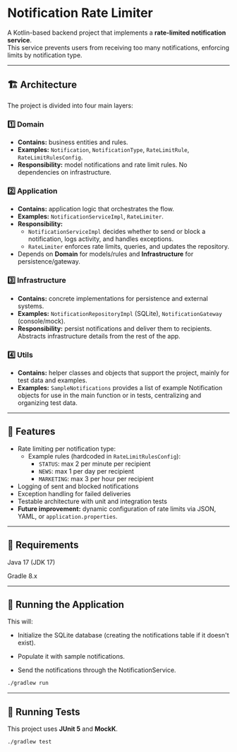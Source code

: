 # Notification Rate Limiter

A Kotlin-based backend project that implements a **rate-limited notification service**.  
This service prevents users from receiving too many notifications, enforcing limits by notification type.

---

## 🏗 Architecture

The project is divided into four main layers:

### 1️⃣ Domain
- **Contains:** business entities and rules.
- **Examples:** `Notification`, `NotificationType`, `RateLimitRule`, `RateLimitRulesConfig`.
- **Responsibility:** model notifications and rate limit rules. No dependencies on infrastructure.

### 2️⃣ Application
- **Contains:** application logic that orchestrates the flow.
- **Examples:** `NotificationServiceImpl`, `RateLimiter`.
- **Responsibility:**  
  - `NotificationServiceImpl` decides whether to send or block a notification, logs activity, and handles exceptions.  
  - `RateLimiter` enforces rate limits, queries, and updates the repository.  
- Depends on **Domain** for models/rules and **Infrastructure** for persistence/gateway.

### 3️⃣ Infrastructure
- **Contains:** concrete implementations for persistence and external systems.
- **Examples:** `NotificationRepositoryImpl` (SQLite), `NotificationGateway` (console/mock).  
- **Responsibility:** persist notifications and deliver them to recipients. Abstracts infrastructure details from the rest of the app.

### 4️⃣ Utils

- **Contains:** helper classes and objects that support the project, mainly for test data and examples.
- **Examples:** `SampleNotifications` provides a list of example Notification objects for use in the main function or in tests, centralizing and organizing test data.

---

## 📝 Features

- Rate limiting per notification type:
  - Example rules (hardcoded in `RateLimitRulesConfig`):
    - `STATUS`: max 2 per minute per recipient
    - `NEWS`: max 1 per day per recipient
    - `MARKETING`: max 3 per hour per recipient
- Logging of sent and blocked notifications
- Exception handling for failed deliveries
- Testable architecture with unit and integration tests
- **Future improvement:** dynamic configuration of rate limits via JSON, YAML, or `application.properties`.

---

## 🧰 Requirements

Java 17 (JDK 17)

Gradle 8.x

---

## 🚀 Running the Application

This will:

- Initialize the SQLite database (creating the notifications table if it doesn't exist).

- Populate it with sample notifications.

- Send the notifications through the NotificationService.

```bash
./gradlew run
```

---

## 🧪 Running Tests

This project uses **JUnit 5** and **MockK**.

```bash
./gradlew test
```



